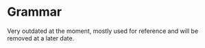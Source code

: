 # Grammar
Very outdated at the moment, mostly used for reference and will be removed at a later date.